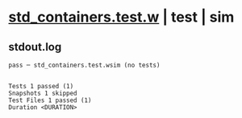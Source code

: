 # [std_containers.test.w](../../../../../examples/tests/valid/std_containers.test.w) | test | sim

## stdout.log
```log
pass ─ std_containers.test.wsim (no tests)
 
 
Tests 1 passed (1)
Snapshots 1 skipped
Test Files 1 passed (1)
Duration <DURATION>
```

